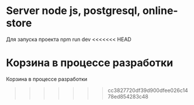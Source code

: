 # Server node js, postgresql, online-store
Для запуска проекта npm run dev
<<<<<<< HEAD

Корзина в процессе разработки
=======
Корзина в процессе разработки
>>>>>>> cc3827720df39d900dfee026c1478ed854283c48

